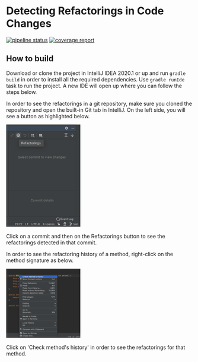# Detecting Refactorings in Code Changes

[![pipeline status](https://gitlab.ewi.tudelft.nl/cse2000-software-project/2019-2020-q4/cluster-0/detecting-refactorings-in-code-changes/detecting-refactorings-in-code-changes/badges/master/pipeline.svg)](https://gitlab.ewi.tudelft.nl/cse2000-software-project/2019-2020-q4/cluster-0/detecting-refactorings-in-code-changes/detecting-refactorings-in-code-changes/badges/master)
[![coverage report](https://gitlab.ewi.tudelft.nl/cse2000-software-project/2019-2020-q4/cluster-0/detecting-refactorings-in-code-changes/detecting-refactorings-in-code-changes/badges/master/coverage.svg)](https://gitlab.ewi.tudelft.nl/cse2000-software-project/2019-2020-q4/cluster-0/detecting-refactorings-in-code-changes/detecting-refactorings-in-code-changes/badges/master)


How to build
-------------

Download or clone the project in IntelliJ IDEA 2020.1 or up and run `gradle build` in order to install all the required dependencies.
Use `gradle runIde` task to run the project. 
A new IDE will open up where you can follow the steps below.

In order to see the refactorings in a git repository, make sure you cloned the repository and 
open the built-in Git tab in IntelliJ. On the left side, you will see a button as highlighted below.

<img src="assets/img/refactorings.png" alt="Tools" width="200">

Click on a commit and then on the Refactorings button to see the refactorings detected in that commit. 


In order to see the refactoring history of a method, right-click on the method signature as below.

<img src="assets/img/history.png" alt="Tools" width="200">

Click on 'Check method's history' in order to see the refactorings for that method.







